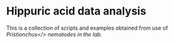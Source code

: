 # Hippuric acid data analysis
This is a collection of scripts and examples obtained from use of <i>Pristionchus</> nematodes in the lab. </br>
